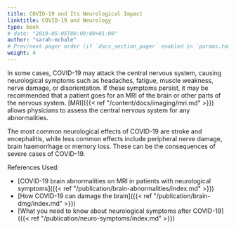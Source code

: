 ```yaml
---
title: COVID-19 and Its Neurological Impact
linktitle: COVID-19 and Neurology
type: book
# date: "2019-05-05T00:00:00+01:00"
author: "sarah-mchale"
# Prev/next pager order (if `docs_section_pager` enabled in `params.toml`)
weight: 4
---
```


In some cases, COVID-19 may attack the central nervous system, causing neurological symptoms such as headaches, fatigue, muscle weakness, nerve damage, or disorientation. If these symptoms persist, it may be recommended that a patient goes for an MRI of the brain or other parts of the nervous system. 
[MRI]({{< ref "/content/docs/imaging/mri.md" >}}) allows physicians to assess the central nervous system for any abnormalities. 

The most common neurological effects of COVID-19 are stroke and encephalitis, while less common effects include peripheral nerve damage, brain haemorrhage or memory loss. These can be the consequences of severe cases of COVID-19.

References Used:

* [COVID-19 brain abnormalities on MRI in patients with neurological symptoms]({{< ref "/publication/brain-abnormalities/index.md" >}})
* [How COVID-19 can damage the brain]({{< ref "/publication/brain-dmg/index.md" >}})
* [What you need to know about neurological symptoms after COVID-19]({{< ref "/publication/neuro-symptoms/index.md" >}})
